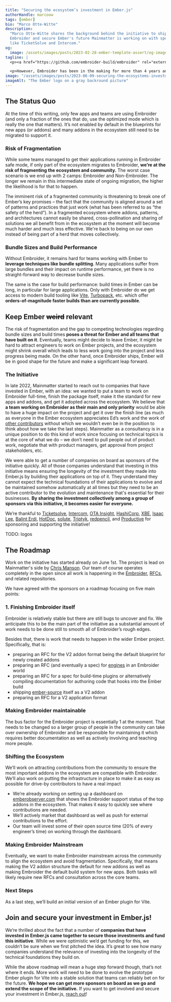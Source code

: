 ```yaml
---
title: "Securing the ecosystem’s investment in Ember.js"
authorHandle: marcoow
tags: [ember]
bio: "Marco Otte-Witte"
description:
  "Marco Otte-Witte shares the background behind the initiative to ship
  Embroider and secure Ember's future Mainmatter is working on with sponsors
  like TicketSolve and Intercom."
og:
  image: /assets/images/posts/2023-02-28-ember-template-assert/og-image.jpg
tagline: |
  <p><a href="https://github.com/embroider-build/embroider" rel="external nofollow noopener noreferrer">Embroider</a> is Ember’s new and coming build system, or really a pre-build system that translates Ember code into spec-compliant modern JavaScript so that the actual build can be handed over to tools like Webpack or Rollup. It does not only allow the Ember project to drop its current, custom build system implementation and thus take a lot of maintenance work from the team’s shoulders. Shipping Embroider also unlocks many of the new things in the coming Polaris release (the framework team shared some details on that in the <a href="https://www.youtube.com/watch?v=nPZkvGeQK2k" rel="external nofollow noopener noreferrer">AMA at Ember Europe’s Q1 meetup in March</a>).</p>

  <p>However, Embroider has been in the making for more than 4 years and is still not done. It remaining unshipped and not adopted across the Ember ecosystem poses a substantial risk for the entire Ember community and with that all companies that have built on Ember. <strong>Mainmatter, together with a group of sponsors from the Ember ecosystem, is starting an initiative to ship Embroider to secure Ember’s future and with that the investments of all teams that have built on Ember</strong>.</p>
image: "/assets/images/posts/2023-06-09-securing-the-ecosystems-investment-in-emberjs/header-illustration.jpg"
imageAlt: "The Ember logo on a gray backround picture"
---
```


## The Status Quo

At the time of this writing, only few apps and teams are using Embroider (and
only a fraction of the ones that do, use the optimized mode which is really the
one that matters). It’s not enabled by default in the blueprints for new apps
(or addons) and many addons in the ecosystem still need to be migrated to
support it.

### Risk of Fragmentation

While some teams managed to get their applications running in Embroider safe
mode, if only part of the ecosystem migrates to Embroider, **we’re at the risk
of fragmenting the ecosystem and community.** The worst case scenario is we end
up with 2 camps: Embroider and Non-Embroider. The longer we remain in this
intermediate state of ongoing migration, the higher the likelihood is for that
to happen.

The imminent risk of a fragmented community is threatening to break one of
Ember’s key promises – the fact that the community is aligned around a set of
patterns and practices that just work (what has been referred to as “the safety
of the herd”). In a fragmented ecosystem where addons, patterns, and
architectures cannot easily be shared, cross-pollination and sharing of
solutions we all benefit from in the ecosystem at the moment will become much
harder and much less effective. We're back to being on our own instead of being
part of a herd that moves collectively.

### Bundle Sizes and Build Performance

Without Embroider, it remains hard for teams working with Ember to **leverage
techniques like bundle splitting**. Many applications suffer from large bundles
and their impact on runtime performance, yet there is no straight-forward way to
decrease bundle sizes.

The same is the case for build performance: build times in Ember can be long, in
particular for large applications. Only with Embroider do we get access to
modern build tooling like [Vite](https://vitejs.dev),
[Turbopack](https://turbo.build/pack), etc. which offer **orders-of-magnitude
faster builds than are currently possible**.

## Keep Ember ~~weird~~ relevant

The risk of fragmentation and the gap to competing technologies regarding bundle
sizes and build times **poses a threat for Ember and all teams that have built
on it**. Eventually, teams might decide to leave Ember, it might be hard to
attract engineers to work on Ember projects, and the ecosystem might shrink
overall which leads to less work going into the project and less progress being
made. On the other hand, once Embroider ships, Ember will be in good shape for
the future and make a significant leap forward.

### The Initiative

In late 2022, Mainmatter started to reach out to companies that have invested in
Ember, with an idea: we wanted to put a team to work on Embroider full-time,
finish the package itself, make it the standard for new apps and addons, and get
it adopted across the ecosystem. We believe that **a team working on Embroider
as their main and only priority** would be able to have a huge impact on the
project and get it over the finish line (as much as everyone in the Ember
ecosystem appreciates Ed’s work and the work of
[other contributors](https://github.com/embroider-build/embroider/graphs/contributors)
without which we wouldn’t even be in the position to think about how we take the
last steps). Mainmatter as a consultancy is in a unique position to do this kind
of work since focusing on technical topics is at the core of what we do – we
don’t need to pull people out of product work, negotiate that with product
managers, get approval from project stakeholders, etc.

We were able to get a number of companies on board as sponsors of the initiative
quickly. All of those companies understand that investing in this initiative
means ensuring the longevity of the investment they made into Ember.js by
building their applications on top of it. They understand they cannot expect the
technical foundations of their applications to evolve and be maintained somehow
automatically at all times but they need to be an active contributor to the
evolution and maintenance that's essential for their businesses. **By sharing
the investment collectively among a group of sponsors via this initiative, it
becomes easier for everyone.**

We’re thankful to [Ticketsolve](https://www.ticketsolve.com/),
[Intercom](https://www.intercom.com/),
[OTA Insight](https://www.otainsight.com/),
[HashiCorp](https://www.hashicorp.com/), [XBE](https://www.x-b-e.com/),
[Isaac Lee](https://crunchingnumbers.live/),
[Balint Erdi](https://balinterdi.com/), [HotDoc](https://www.hotdoc.com.au/),
[solute](https://www.solute.de/), [Triptyk](https://www.triptyk.eu/),
[redpencil](https://redpencil.io/), and [Productive](https://productive.io/) for
sponsoring and supporting the initiative!

TODO: logos

## The Roadmap

Work on the initiative has started already on June 1st. The project is lead on
Mainmatter's side by [Chris Manson](https://twitter.com/real_ate). Our team of
course operates completely in the open since all work is happening in the
[Embroider](http://github.com/embroider-build/embroider),
[RFCs](https://github.com/emberjs/rfcs), and related repositories.

We have agreed with the sponsors on a roadmap focusing on five main points:

### 1. Finishing Embroider itself

Embroider is relatively stable but there are still bugs to uncover and fix. We
anticipate this to be the main part of the initiative as a substantial amount of
work needs to be done still to smooth all of Embroider’s rough edges.

Besides that, there is work that needs to happen in the wider Ember project.
Specifically, that is:

- preparing an RFC for the V2 addon format being the default blueprint for newly
  created addons
- preparing an RFC (and eventually a spec) for
  [engines](http://ember-engines.com) in an Embroider world
- preparing an RFC for a spec for build-time plugins or alternatively compiling
  documentation for authoring code that hooks into the Ember build
- shipping [ember-source](https://www.npmjs.com/package/ember-source) itself as
  a V2 addon
- preparing an RFC for a V2 application format

### Making Embroider maintainable

The bus factor for the Embroider project is essentially 1 at the moment. That
needs to be changed so a larger group of people in the community can take over
ownership of Embroider and be responsible for maintaining it which requires
better documentation as well as actively involving and teaching more people.

### Shifting the Ecosystem

We’ll work on attracting contributions from the community to ensure the most
important addons in the ecosystem are compatible with Embroider. We’ll also work
on putting the infrastructure in place to make it as easy as possible for
drive-by contributors to have a real impact

- We’re already working on setting up a dashboard on
  [emberobserver.com](http://emberobserver.com) that shows the Embroider support
  status of the top addons in the ecosystem. That makes it easy to quickly see
  where contributions are needed.
- We’ll actively market that dashboard as well as push for external
  contributions to the effort.
- Our team will invest some of their open source time (20% of every engineer’s
  time) on working through the dashboard.

### Making Embroider Mainstream

Eventually, we want to make Embroider mainstream across the community to align
the ecosystem and avoid fragmentation. Specifically, that means making the V2
addon structure the default for new addons as well as making Embroider the
default build system for new apps. Both tasks will likely require new RFCs and
consultation across the core teams.

### Next Steps

As a last step, we’ll build an initial version of an Ember plugin for Vite.

## Join and secure your investment in Ember.js!

We’re thrilled about the fact that a number of **companies that have invested in
Ember.js came together to secure those investments and fund this initiative**.
While we were optimistic we’d get funding for this, we couldn’t be sure when we
first pitched the idea. It’s great to see how many companies understand the
relevance of investing into the longevity of the technical foundations they
build on.

While the above roadmap will mean a huge step forward though, that’s not where
it ends. More work will need to be done to evolve the prototype Ember plugin for
Vite into a stable solution that teams can reliably bet on for the future. **We
hope we can get more sponsors on board as we go and extend the scope of the
initiative.** If you want to get involved and secure your investment in
Ember.js, [reach out](/contact/)!
